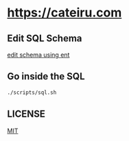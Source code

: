 # https://cateiru.com

## Edit SQL Schema

[edit schema using ent](./ent/schema)

## Go inside the SQL

```bash
./scripts/sql.sh
```

## LICENSE

[MIT](./LICENSE)
